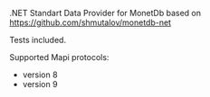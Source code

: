 .NET Standart Data Provider for MonetDb based on https://github.com/shmutalov/monetdb-net

Tests included.

Supported Mapi protocols:
 - version 8
 - version 9 
